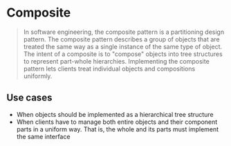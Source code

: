 ﻿# Composite

> In software engineering, the composite pattern is a partitioning design pattern. The composite pattern describes a group of objects that are treated the same way as a single instance of the same type of object. The intent of a composite is to "compose" objects into tree structures to represent part-whole hierarchies. Implementing the composite pattern lets clients treat individual objects and compositions uniformly.

## Use cases

* When objects should be implemented as a hierarchical tree structure
* When clients have to manage both entire objects and their component parts in a uniform way. That is, the whole and its parts must implement the same interface